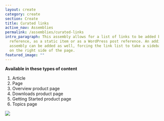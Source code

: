 ```yaml
---
layout: create
category: create
section: Create
title: Curated links
active_nav: Assemblies
permalink: /assemblies/curated-links
intro_paragraph: This assembly allows for a list of links to be added by node
  reference, as a static item or as a WordPress post reference. An additional
  assembly can be added as well, forcing the link list to take a sidebar format
  on the right side of the page.
featured_image: ""
---
```

**Available in these types of content**

1. Article
2. Page
3. Overview product page
4. Downloads product page
5. Getting Started product page
6. Topics page

![](/design-manual/assets/uploads/curated-links-example.png)